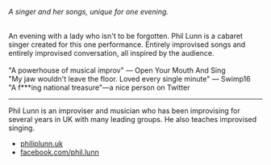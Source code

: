 *A singer and her songs, unique for one evening.*<br><br>

An evening with a lady who isn't to be forgotten. Phil Lunn is a cabaret singer created for this one performance. Entirely improvised songs and entirely improvised conversation, all inspired by the audience.<br><br>
"A powerhouse of musical improv" — Open Your Mouth And Sing<br>
"My jaw wouldn't leave the floor. Loved every single minute" — Swimp16<br>
"A f***ing national treasure"—a nice person on Twitter<br>

---
Phil Lunn is an improviser and musician who has been improvising for several years in UK with many leading groups. He also teaches improvised singing.<br>

- [philiplunn.uk](http://www.philiplunn.uk)
- [facebook.com/phil.lunn](https://www.facebook.com/phil.lunn)
